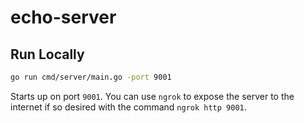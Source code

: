 # echo-server

## Run Locally

```bash
go run cmd/server/main.go -port 9001
```

Starts up on port `9001`.  You can use `ngrok` to expose the server to the internet if so desired with the command `ngrok http 9001`.

